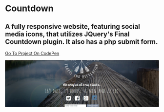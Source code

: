# Countdown

## A fully responsive website, featuring social media icons, that utilizes JQuery's Final Countdown plugin. It also has a php submit form.

[Go To Project On CodePen](https://codepen.io/TomerBenRachel/pen/VWdjjP)

![Countdown](https://github.com/TomerPacific/CodePenProjects/blob/master/Countdown/Countdown.jpg?raw=true)
